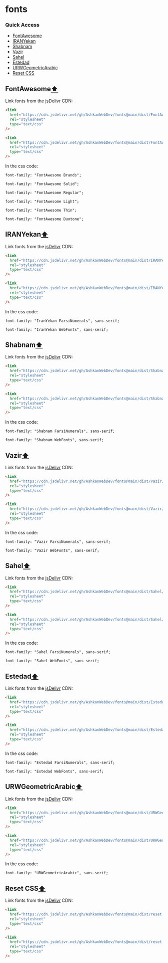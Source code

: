 # fonts

### Quick Access

- [FontAwesome](#FontAwesome)
- [IRANYekan](#IRANYekan)
- [Shabnam](#Shabnam)
- [Vazir](#Vazir)
- [Sahel](#Sahel)
- [Estedad](#Estedad)
- [URWGeometricArabic](#URWGeometricArabic)
- [Reset CSS](#Reset-CSS)

## FontAwesome[⬆](#quick-access)

Link fonts from the [jsDelivr](https://www.jsdelivr.com/) CDN:

```html
<link
  href="https://cdn.jsdelivr.net/gh/AshkanWebDev/fonts@main/dist/FontAwesome/FontAwesome.css"
  rel="stylesheet"
  type="text/css"
/>
```

```html
<link
  href="https://cdn.jsdelivr.net/gh/AshkanWebDev/fonts@main/dist/FontAwesome/FontAwesome.min.css"
  rel="stylesheet"
  type="text/css"
/>
```

In the css code:

```
font-family: "FontAwesome Brands";
```

```
font-family: "FontAwesome Solid";
```

```
font-family: "FontAwesome Regular";
```

```
font-family: "FontAwesome Light";
```

```
font-family: "FontAwesome Thin";
```

```
font-family: "FontAwesome Duotone";
```

## IRANYekan[⬆](#quick-access)

Link fonts from the [jsDelivr](https://www.jsdelivr.com/) CDN:

```html
<link
  href="https://cdn.jsdelivr.net/gh/AshkanWebDev/fonts@main/dist/IRANYekan/IRANYekan.css"
  rel="stylesheet"
  type="text/css"
/>
```

```html
<link
  href="https://cdn.jsdelivr.net/gh/AshkanWebDev/fonts@main/dist/IRANYekan/IRANYekan.min.css"
  rel="stylesheet"
  type="text/css"
/>
```

In the css code:

```
font-family: "IranYekan FarsiNumerals", sans-serif;
```

```
font-family: "IranYekan WebFonts", sans-serif;
```

## Shabnam[⬆](#quick-access)

Link fonts from the [jsDelivr](https://www.jsdelivr.com/) CDN:

```html
<link
  href="https://cdn.jsdelivr.net/gh/AshkanWebDev/fonts@main/dist/Shabnam/Shabnam.css"
  rel="stylesheet"
  type="text/css"
/>
```

```html
<link
  href="https://cdn.jsdelivr.net/gh/AshkanWebDev/fonts@main/dist/Shabnam/Shabnam.min.css"
  rel="stylesheet"
  type="text/css"
/>
```

In the css code:

```
font-family: "Shabnam FarsiNumerals", sans-serif;
```

```
font-family: "Shabnam WebFonts", sans-serif;
```

## Vazir[⬆](#quick-access)

Link fonts from the [jsDelivr](https://www.jsdelivr.com/) CDN:

```html
<link
  href="https://cdn.jsdelivr.net/gh/AshkanWebDev/fonts@main/dist/Vazir/Vazir.css"
  rel="stylesheet"
  type="text/css"
/>
```

```html
<link
  href="https://cdn.jsdelivr.net/gh/AshkanWebDev/fonts@main/dist/Vazir/Vazir.min.css"
  rel="stylesheet"
  type="text/css"
/>
```

In the css code:

```
font-family: "Vazir FarsiNumerals", sans-serif;
```

```
font-family: "Vazir WebFonts", sans-serif;
```

## Sahel[⬆](#quick-access)

Link fonts from the [jsDelivr](https://www.jsdelivr.com/) CDN:

```html
<link
  href="https://cdn.jsdelivr.net/gh/AshkanWebDev/fonts@main/dist/Sahel/Sahel.css"
  rel="stylesheet"
  type="text/css"
/>
```

```html
<link
  href="https://cdn.jsdelivr.net/gh/AshkanWebDev/fonts@main/dist/Sahel/Sahel.min.css"
  rel="stylesheet"
  type="text/css"
/>
```

In the css code:

```
font-family: "Sahel FarsiNumerals", sans-serif;
```

```
font-family: "Sahel WebFonts", sans-serif;
```

## Estedad[⬆](#quick-access)

Link fonts from the [jsDelivr](https://www.jsdelivr.com/) CDN:

```html
<link
  href="https://cdn.jsdelivr.net/gh/AshkanWebDev/fonts@main/dist/Estedad/Estedad.css"
  rel="stylesheet"
  type="text/css"
/>
```

```html
<link
  href="https://cdn.jsdelivr.net/gh/AshkanWebDev/fonts@main/dist/Estedad/Estedad.min.css"
  rel="stylesheet"
  type="text/css"
/>
```

In the css code:

```
font-family: "Estedad FarsiNumerals", sans-serif;
```

```
font-family: "Estedad WebFonts", sans-serif;
```

## URWGeometricArabic[⬆](#quick-access)

Link fonts from the [jsDelivr](https://www.jsdelivr.com/) CDN:

```html
<link
  href="https://cdn.jsdelivr.net/gh/AshkanWebDev/fonts@main/dist/URWGeometricArabic/URWGeometricArabic.css"
  rel="stylesheet"
  type="text/css"
/>
```

```html
<link
  href="https://cdn.jsdelivr.net/gh/AshkanWebDev/fonts@main/dist/URWGeometricArabic/URWGeometricArabic.min.css"
  rel="stylesheet"
  type="text/css"
/>
```

In the css code:

```
font-family: "URWGeometricArabic", sans-serif;
```

## Reset CSS[⬆](#quick-access)

Link fonts from the [jsDelivr](https://www.jsdelivr.com/) CDN:

```html
<link
  href="https://cdn.jsdelivr.net/gh/AshkanWebDev/fonts@main/dist/reset.css"
  rel="stylesheet"
  type="text/css"
/>
```

```html
<link
  href="https://cdn.jsdelivr.net/gh/AshkanWebDev/fonts@main/dist/reset.min.css"
  rel="stylesheet"
  type="text/css"
/>
```

